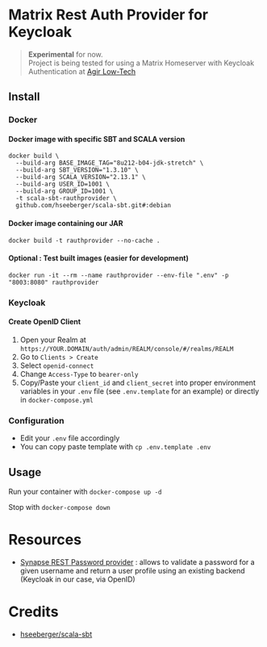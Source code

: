 # Matrix Rest Auth Provider for Keycloak

> **Experimental** for now.  
> Project is being tested for using a Matrix Homeserver with Keycloak Authentication at [Agir Low-Tech](https://agir.lowtech.fr)

## Install

### Docker

#### Docker image with specific SBT and SCALA version

```
docker build \
  --build-arg BASE_IMAGE_TAG="8u212-b04-jdk-stretch" \
  --build-arg SBT_VERSION="1.3.10" \
  --build-arg SCALA_VERSION="2.13.1" \
  --build-arg USER_ID=1001 \
  --build-arg GROUP_ID=1001 \
  -t scala-sbt-rauthprovider \
  github.com/hseeberger/scala-sbt.git#:debian
```

#### Docker image containing our JAR

```
docker build -t rauthprovider --no-cache .
```

#### Optional : Test built images (easier for development)

```
docker run -it --rm --name rauthprovider --env-file ".env" -p "8003:8080" rauthprovider
```
  
### Keycloak

#### Create OpenID Client

1. Open your Realm at `https://YOUR.DOMAIN/auth/admin/REALM/console/#/realms/REALM`
2. Go to `Clients > Create`
3. Select `openid-connect`
4. Change `Access-Type` to `bearer-only`
5. Copy/Paste your `client_id` and `client_secret` into proper environment variables in your `.env` file (see `.env.template` for an example)  or directly in `docker-compose.yml`

### Configuration

- Edit your `.env` file accordingly 
- You can copy paste template with `cp .env.template .env`

## Usage

Run your container with `docker-compose up -d`

Stop with `docker-compose down`

# Resources

-  [Synapse REST Password provider](https://github.com/ma1uta/matrix-synapse-rest-password-provider) : allows to validate a password for a given username and return a user profile using an existing backend (Keycloak in our case, via OpenID)

# Credits

- [hseeberger/scala-sbt](https://github.com/hseeberger/scala-sbt)